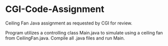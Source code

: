 # CGI-Code-Assignment
Ceiling Fan Java assignment as requested by CGI for review.

Program utilizes a controlling class Main.java to simulate using a ceiling fan from CeilingFan.java. Compile all .java files and run Main.
